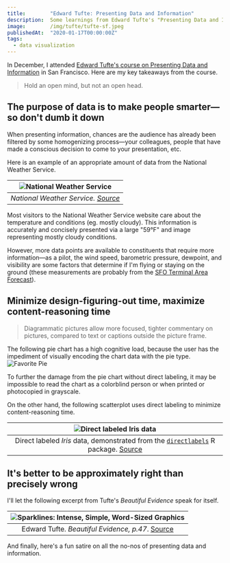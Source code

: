 ```yaml
---
title:        "Edward Tufte: Presenting Data and Information"
description:  Some learnings from Edward Tufte's "Presenting Data and Information" course
image:        /img/tufte/tufte-sf.jpeg
publishedAt:  "2020-01-17T00:00:00Z"
tags:
  - data visualization
---
```


In December, I attended [Edward Tufte's course on Presenting Data and Information](https://www.edwardtufte.com/tufte/courses) in San Francisco. Here are my key takeaways from the course.

<Blockquote
  name="Edward Tufte"
>
  Hold an open mind, but not an open head.
</Blockquote>

## The purpose of data is to make people smarter&mdash; so don't dumb it down
When presenting information, chances are the audience has already been filtered by some homogenizing process&mdash;your colleagues, people that have made a conscious decision to come to your presentation, etc.

Here is an example of an appropriate amount of data from the National Weather Service.

| ![National Weather Service](/img/tufte/weather.png "National Weather Service") |
| :--: |
| _National Weather Service. [Source](https://forecast.weather.gov/MapClick.php?lat=37.796&lon=-122.4206)_ |

Most visitors to the National Weather Service website care about the temperature and conditions (eg. mostly cloudy). This information is accurately and concisely presented via a large "59&deg;F" and image representing mostly cloudy conditions.

However, more data points are available to constituents that require more information&mdash;as a pilot, the wind speed, barometric pressure, dewpoint, and visibility are some factors that determine if I'm flying or staying on the ground (these measurements are probably from the [SFO Terminal Area Forecast](https://aviationweather.gov/taf/board?ids=KSFO&format=expanded)).


## Minimize design-figuring-out time, maximize content-reasoning time
<Blockquote
  name="Edward Tufte"
  citationLink="https://www.edwardtufte.com/bboard/q-and-a-fetch-msg?msg_id=0001V7">
  Diagrammatic pictures allow more focused, tighter commentary on pictures, compared to text or captions outside the picture frame.
</Blockquote>

The following pie chart has a high cognitive load, because the user has the impediment of visually encoding the chart data with the pie type.
![Favorite Pie](/img/tufte/pies.png "Favorite Pie")

To further the damage from the pie chart without direct labeling, it may be impossible to read the chart as a colorblind person or when printed or photocopied in grayscale.

On the other hand, the following scatterplot uses direct labeling to minimize content-reasoning time.

| ![Direct labeled Iris data](/img/tufte/iris-scatter.png "Direct labeled Iris data") |
| :--: |
| Direct labeled _Iris_ data, demonstrated from the [`directlabels`](https://tdhock.github.io/directlabels/) R package. [Source](https://tdhock.github.io/directlabels/) |


## It's better to be approximately right than precisely wrong
I'll let the following excerpt from Tufte's <i>Beautiful Evidence</i> speak for itself.

| ![Sparklines: Intense, Simple, Word-Sized Graphics](/img/tufte/sparklines.jpg "Sparklines: Intense, Simple, Word-Sized Graphics") |
| :--: |
| Edward Tufte. _Beautiful Evidence, p.47_. [Source](https://www.edwardtufte.com/bboard/q-and-a-fetch-msg?msg_id=0001OR) |

And finally, here's a fun satire on all the no-nos of presenting data and information.
<VideoContainer
  src="https://www.youtube-nocookie.com/embed/fP-7rhb-qMg"
  title="Viz-O-Matic"
/>
